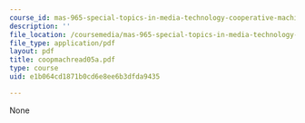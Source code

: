 ```yaml
---
course_id: mas-965-special-topics-in-media-technology-cooperative-machines-fall-2003
description: ''
file_location: /coursemedia/mas-965-special-topics-in-media-technology-cooperative-machines-fall-2003/e1b064cd1871b0cd6e8ee6b3dfda9435_coopmachread05a.pdf
file_type: application/pdf
layout: pdf
title: coopmachread05a.pdf
type: course
uid: e1b064cd1871b0cd6e8ee6b3dfda9435

---
```

None
